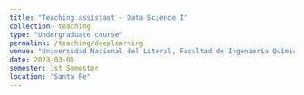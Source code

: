 ```yaml
---
title: "Teaching assistant - Data Science I"
collection: teaching
type: "Undergraduate course"
permalink: /teaching/deeplearning
venue: "Universidad Nacional del Litoral, Facultad de Ingeniería Química"
date: 2023-03-01
semester: 1st Semester
location: "Santa Fe"
---
```

